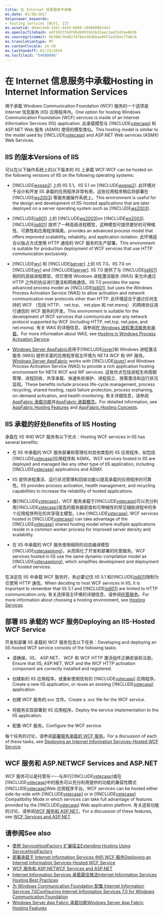 ```yaml
---
title: 在 Internet 信息服务中承载
ms.date: 03/30/2017
helpviewer_keywords:
- hosting services [WCF], IIS
ms.assetid: ddae14e8-143c-442d-b660-2046809b2d43
ms.openlocfilehash: edf3927fb9fdbd9855561b32aec2a425d7ee0638
ms.sourcegitcommit: 6b308cf6d627d78ee36dbbae8972a310ac7fd6c8
ms.translationtype: MT
ms.contentlocale: zh-CN
ms.lasthandoff: 01/23/2019
ms.locfileid: "54680896"
---
```

# <a name="hosting-in-internet-information-services"></a><span data-ttu-id="7a4b7-102">在 Internet 信息服务中承载</span><span class="sxs-lookup"><span data-stu-id="7a4b7-102">Hosting in Internet Information Services</span></span>
<span data-ttu-id="7a4b7-103">用于承载 Windows Communication Foundation (WCF) 服务的一个选项是 Internet 信息服务 (IIS) 应用程序内。</span><span class="sxs-lookup"><span data-stu-id="7a4b7-103">One option for hosting Windows Communication Foundation (WCF) services is inside of an Internet Information Services (IIS) application.</span></span> <span data-ttu-id="7a4b7-104">此承载模型与 [!INCLUDE[vstecasp](../../../../includes/vstecasp-md.md)] 和 ASP.NET Web 服务 (ASMX) 使用的模型类似。</span><span class="sxs-lookup"><span data-stu-id="7a4b7-104">This hosting model is similar to the model used by [!INCLUDE[vstecasp](../../../../includes/vstecasp-md.md)] and ASP.NET Web services (ASMX) Web Services.</span></span>  
  
## <a name="versions-of-iis"></a><span data-ttu-id="7a4b7-105">IIS 的版本</span><span class="sxs-lookup"><span data-stu-id="7a4b7-105">Versions of IIS</span></span>  
 <span data-ttu-id="7a4b7-106">可以在以下操作系统上的以下版本的 IIS 上承载 WCF:</span><span class="sxs-lookup"><span data-stu-id="7a4b7-106">WCF can be hosted on the following versions of IIS on the following operating systems:</span></span>  
  
-   <span data-ttu-id="7a4b7-107">[!INCLUDE[wxpsp2](../../../../includes/wxpsp2-md.md)] 上的 IIS 5.1。</span><span class="sxs-lookup"><span data-stu-id="7a4b7-107">IIS 5.1 on [!INCLUDE[wxpsp2](../../../../includes/wxpsp2-md.md)].</span></span> <span data-ttu-id="7a4b7-108">此环境对于设计和开发 IIS 承载的应用程序非常有用，这些应用程序稍后将部署在 [!INCLUDE[ws2003](../../../../includes/ws2003-md.md)] 等服务器操作系统上。</span><span class="sxs-lookup"><span data-stu-id="7a4b7-108">This environment is useful for the design and development of IIS-hosted applications that are later deployed on a server operating system such as [!INCLUDE[ws2003](../../../../includes/ws2003-md.md)].</span></span>  
  
-   [!INCLUDE[iis601](../../../../includes/iis601-md.md)] <span data-ttu-id="7a4b7-109">上的 [!INCLUDE[ws2003](../../../../includes/ws2003-md.md)]</span><span class="sxs-lookup"><span data-stu-id="7a4b7-109">on [!INCLUDE[ws2003](../../../../includes/ws2003-md.md)].</span></span> [!INCLUDE[iis601](../../../../includes/iis601-md.md)] <span data-ttu-id="7a4b7-110">提供了一种高级进程模型，这种模型可提供更好的可伸缩性、可靠性和应用程序隔离。</span><span class="sxs-lookup"><span data-stu-id="7a4b7-110">provides an advanced process model that offers improved scalability, reliability, and application isolation.</span></span> <span data-ttu-id="7a4b7-111">此环境适合以独占方式使用 HTTP 通信的 WCF 服务的生产部署。</span><span class="sxs-lookup"><span data-stu-id="7a4b7-111">This environment is suitable for production deployment of WCF services that use HTTP communication exclusively.</span></span>  
  
-   <span data-ttu-id="7a4b7-112">[!INCLUDE[wv](../../../../includes/wv-md.md)] 和 [!INCLUDE[lserver](../../../../includes/lserver-md.md)] 上的 IIS 7.0。</span><span class="sxs-lookup"><span data-stu-id="7a4b7-112">IIS 7.0 on [!INCLUDE[wv](../../../../includes/wv-md.md)] and [!INCLUDE[lserver](../../../../includes/lserver-md.md)].</span></span> <span data-ttu-id="7a4b7-113">IIS 7.0 提供了与 [!INCLUDE[iis601](../../../../includes/iis601-md.md)] 相同的高级进程模型，但它使用 Windows 进程激活服务 (WAS) 来允许通过 HTTP 之外的协议进行激活和网络通信。</span><span class="sxs-lookup"><span data-stu-id="7a4b7-113">IIS 7.0 provides the same advanced process model as [!INCLUDE[iis601](../../../../includes/iis601-md.md)], but uses the Windows Process Activation Service (WAS) to allow activation and network communication over protocols other than HTTP.</span></span> <span data-ttu-id="7a4b7-114">此环境适合于通过任何支持的 WCF （包括 HTTP、 net.tcp、 net.pipe 和 net.msmq） 的网络协议进行通信的 WCF 服务的开发。</span><span class="sxs-lookup"><span data-stu-id="7a4b7-114">This environment is suitable for the development of WCF services that communicate over any network protocol supported by WCF (including HTTP, net.tcp, net.pipe, and net.msmq).</span></span> <span data-ttu-id="7a4b7-115">有关 WAS 的详细信息，请参阅[在 Windows 进程激活服务中承载](../../../../docs/framework/wcf/feature-details/hosting-in-windows-process-activation-service.md)。</span><span class="sxs-lookup"><span data-stu-id="7a4b7-115">For more information about WAS, see [Hosting in Windows Process Activation Service](../../../../docs/framework/wcf/feature-details/hosting-in-windows-process-activation-service.md).</span></span>  
  
-   <span data-ttu-id="7a4b7-116">[Windows Server AppFabric](https://go.microsoft.com/fwlink/?LinkId=196496)适用于[!INCLUDE[iisver](../../../../includes/iisver-md.md)]和 Windows 进程激活服务 (WAS) 提供丰富的应用程序宿主环境为 NET4 WCF 和 WF 服务。</span><span class="sxs-lookup"><span data-stu-id="7a4b7-116">[Windows Server AppFabric](https://go.microsoft.com/fwlink/?LinkId=196496) works with [!INCLUDE[iisver](../../../../includes/iisver-md.md)] and Windows Process Activation Service (WAS) to provide a rich application hosting environment for NET4 WCF and WF services.</span></span> <span data-ttu-id="7a4b7-117">这些优点包括进程生命周期管理、进程回收、共享承载、快速失败保护、进程孤立、按需激活和运行状况监视。</span><span class="sxs-lookup"><span data-stu-id="7a4b7-117">These benefits include process life-cycle management, process recycling, shared hosting, rapid failure protection, process orphaning, on-demand activation, and health monitoring.</span></span> <span data-ttu-id="7a4b7-118">有关详细信息，请参阅[AppFabric 承载功能](https://go.microsoft.com/fwlink/?LinkId=196494)并[AppFabric 承载概念](https://go.microsoft.com/fwlink/?LinkId=196495)。</span><span class="sxs-lookup"><span data-stu-id="7a4b7-118">For detailed information, see [AppFabric Hosting Features](https://go.microsoft.com/fwlink/?LinkId=196494) and [AppFabric Hosting Concepts](https://go.microsoft.com/fwlink/?LinkId=196495).</span></span>  
  
## <a name="benefits-of-iis-hosting"></a><span data-ttu-id="7a4b7-119">IIS 承载的好处</span><span class="sxs-lookup"><span data-stu-id="7a4b7-119">Benefits of IIS Hosting</span></span>  
 <span data-ttu-id="7a4b7-120">承载在 IIS 中的 WCF 服务有以下优点：</span><span class="sxs-lookup"><span data-stu-id="7a4b7-120">Hosting WCF services in IIS has several benefits:</span></span>  
  
-   <span data-ttu-id="7a4b7-121">在 IIS 中承载的 WCF 服务部署和管理任何其他类型的 IIS 应用程序，如包括[!INCLUDE[vstecasp](../../../../includes/vstecasp-md.md)]应用程序和 ASMX。</span><span class="sxs-lookup"><span data-stu-id="7a4b7-121">WCF services hosted in IIS are deployed and managed like any other type of IIS application, including [!INCLUDE[vstecasp](../../../../includes/vstecasp-md.md)] applications and ASMX.</span></span>  
  
-   <span data-ttu-id="7a4b7-122">IIS 提供进程激活、运行状况管理和回收功能以提高承载的应用程序的可靠性。</span><span class="sxs-lookup"><span data-stu-id="7a4b7-122">IIS provides process activation, health management, and recycling capabilities to increase the reliability of hosted applications.</span></span>  
  
-   <span data-ttu-id="7a4b7-123">像[!INCLUDE[vstecasp](../../../../includes/vstecasp-md.md)]，WCF 服务承载于[!INCLUDE[vstecasp](../../../../includes/vstecasp-md.md)]可以充分利用[!INCLUDE[vstecasp](../../../../includes/vstecasp-md.md)]提高的服务器密度和可伸缩性的常见辅助进程中的多个应用程序所在的共享宿主模型。</span><span class="sxs-lookup"><span data-stu-id="7a4b7-123">Like [!INCLUDE[vstecasp](../../../../includes/vstecasp-md.md)], WCF services hosted in [!INCLUDE[vstecasp](../../../../includes/vstecasp-md.md)] can take advantage of the [!INCLUDE[vstecasp](../../../../includes/vstecasp-md.md)] shared hosting model where multiple applications reside in a common worker process for improved server density and scalability.</span></span>  
  
-   <span data-ttu-id="7a4b7-124">在 IIS 中承载的 WCF 服务使用相同的动态编译模型[!INCLUDE[vstecasplong](../../../../includes/vstecasplong-md.md)]，从而简化了开发和部署的托管服务。</span><span class="sxs-lookup"><span data-stu-id="7a4b7-124">WCF services hosted in IIS use the same dynamic compilation model as [!INCLUDE[vstecasplong](../../../../includes/vstecasplong-md.md)], which simplifies development and deployment of hosted services.</span></span>  
  
 <span data-ttu-id="7a4b7-125">在决定在 IIS 中承载 WCF 服务时，务必要记住 IIS 5.1 和[!INCLUDE[iis601](../../../../includes/iis601-md.md)]限制为仅使用 HTTP 通信。</span><span class="sxs-lookup"><span data-stu-id="7a4b7-125">When deciding to host WCF services in IIS, it is important to remember that IIS 5.1 and [!INCLUDE[iis601](../../../../includes/iis601-md.md)] are limited to HTTP communication only.</span></span> <span data-ttu-id="7a4b7-126">有关选择宿主环境的详细信息，请参阅[托管服务](../../../../docs/framework/wcf/hosting-services.md)。</span><span class="sxs-lookup"><span data-stu-id="7a4b7-126">For more information about choosing a hosting environment, see [Hosting Services](../../../../docs/framework/wcf/hosting-services.md).</span></span>  
  
## <a name="deploying-an-iis-hosted-wcf-service"></a><span data-ttu-id="7a4b7-127">部署 IIS 承载的 WCF 服务</span><span class="sxs-lookup"><span data-stu-id="7a4b7-127">Deploying an IIS-Hosted WCF Service</span></span>  
 <span data-ttu-id="7a4b7-128">开发和部署 IIS 承载的 WCF 服务包含以下任务：</span><span class="sxs-lookup"><span data-stu-id="7a4b7-128">Developing and deploying an IIS-hosted WCF service consists of the following tasks:</span></span>  
  
-   <span data-ttu-id="7a4b7-129">请确保，IIS、 ASP.NET、 WCF 和 WCF HTTP 激活组件正确安装和注册。</span><span class="sxs-lookup"><span data-stu-id="7a4b7-129">Ensure that IIS, ASP.NET, WCF and the WCF HTTP activation component are correctly installed and registered.</span></span>  
  
-   <span data-ttu-id="7a4b7-130">创建新的 IIS 应用程序，或重新使用现有的 [!INCLUDE[vstecasp](../../../../includes/vstecasp-md.md)] 应用程序。</span><span class="sxs-lookup"><span data-stu-id="7a4b7-130">Create a new IIS application, or reuse an existing [!INCLUDE[vstecasp](../../../../includes/vstecasp-md.md)] application.</span></span>  
  
-   <span data-ttu-id="7a4b7-131">创建 WCF 服务的.svc 文件。</span><span class="sxs-lookup"><span data-stu-id="7a4b7-131">Create a .svc file for the WCF service.</span></span>  
  
-   <span data-ttu-id="7a4b7-132">将服务实现部署到 IIS 应用程序。</span><span class="sxs-lookup"><span data-stu-id="7a4b7-132">Deploy the service implementation to the IIS application.</span></span>  
  
-   <span data-ttu-id="7a4b7-133">配置 WCF 服务。</span><span class="sxs-lookup"><span data-stu-id="7a4b7-133">Configure the WCF service.</span></span>  
  
 <span data-ttu-id="7a4b7-134">每个任务的讨论，请参阅[部署服务承载的 WCF 服务](../../../../docs/framework/wcf/feature-details/deploying-an-internet-information-services-hosted-wcf-service.md)。</span><span class="sxs-lookup"><span data-stu-id="7a4b7-134">For a discussion of each of these tasks, see [Deploying an Internet Information Services-Hosted WCF Service](../../../../docs/framework/wcf/feature-details/deploying-an-internet-information-services-hosted-wcf-service.md).</span></span>  
  
## <a name="wcf-services-and-aspnet"></a><span data-ttu-id="7a4b7-135">WCF 服务和 ASP.NET</span><span class="sxs-lookup"><span data-stu-id="7a4b7-135">WCF Services and ASP.NET</span></span>  
 <span data-ttu-id="7a4b7-136">WCF 服务可以是托管任一--与并行[!INCLUDE[vstecasp](../../../../includes/vstecasp-md.md)]或在[!INCLUDE[vstecasp](../../../../includes/vstecasp-md.md)]中的服务可以充分利用提供的功能的兼容性模式[!INCLUDE[vstecasp](../../../../includes/vstecasp-md.md)]Web 应用程序平台。</span><span class="sxs-lookup"><span data-stu-id="7a4b7-136">WCF services can be hosted either side-by-side with [!INCLUDE[vstecasp](../../../../includes/vstecasp-md.md)] or in [!INCLUDE[vstecasp](../../../../includes/vstecasp-md.md)] Compatibility Mode in which services can take full advantage of features provided by the [!INCLUDE[vstecasp](../../../../includes/vstecasp-md.md)] Web application platform.</span></span> <span data-ttu-id="7a4b7-137">有关这些功能的讨论，请参阅[WCF 服务和 ASP.NET](../../../../docs/framework/wcf/feature-details/wcf-services-and-aspnet.md)。</span><span class="sxs-lookup"><span data-stu-id="7a4b7-137">For a discussion of these features, see [WCF Services and ASP.NET](../../../../docs/framework/wcf/feature-details/wcf-services-and-aspnet.md).</span></span>  
  
## <a name="see-also"></a><span data-ttu-id="7a4b7-138">请参阅</span><span class="sxs-lookup"><span data-stu-id="7a4b7-138">See also</span></span>
- [<span data-ttu-id="7a4b7-139">使用 ServiceHostFactory 扩展宿主</span><span class="sxs-lookup"><span data-stu-id="7a4b7-139">Extending Hosting Using ServiceHostFactory</span></span>](../../../../docs/framework/wcf/extending/extending-hosting-using-servicehostfactory.md)
- [<span data-ttu-id="7a4b7-140">部署承载于 Internet Information Services 中的 WCF 服务</span><span class="sxs-lookup"><span data-stu-id="7a4b7-140">Deploying an Internet Information Services-Hosted WCF Service</span></span>](../../../../docs/framework/wcf/feature-details/deploying-an-internet-information-services-hosted-wcf-service.md)
- [<span data-ttu-id="7a4b7-141">WCF 服务和 ASP.NET</span><span class="sxs-lookup"><span data-stu-id="7a4b7-141">WCF Services and ASP.NET</span></span>](../../../../docs/framework/wcf/feature-details/wcf-services-and-aspnet.md)
- [<span data-ttu-id="7a4b7-142">Internet Information Services 承载最佳做法</span><span class="sxs-lookup"><span data-stu-id="7a4b7-142">Internet Information Services Hosting Best Practices</span></span>](../../../../docs/framework/wcf/feature-details/internet-information-services-hosting-best-practices.md)
- [<span data-ttu-id="7a4b7-143">为 Windows Communication Foundation 配置 Internet Information Services 7.0</span><span class="sxs-lookup"><span data-stu-id="7a4b7-143">Configuring Internet Information Services 7.0 for Windows Communication Foundation</span></span>](../../../../docs/framework/wcf/feature-details/configuring-iis-for-wcf.md)
- [<span data-ttu-id="7a4b7-144">Windows Server App Fabric 承载功能</span><span class="sxs-lookup"><span data-stu-id="7a4b7-144">Windows Server App Fabric Hosting Features</span></span>](https://go.microsoft.com/fwlink/?LinkId=201276)
